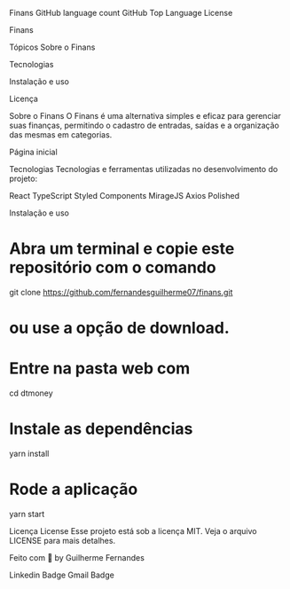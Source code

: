 Finans
 GitHub language count GitHub Top Language License

Finans

Tópicos
Sobre o Finans

Tecnologias

Instalação e uso

Licença


Sobre o Finans
O Finans é uma alternativa simples e eficaz para gerenciar suas finanças, permitindo o cadastro de entradas, saídas e a organização das mesmas em categorias.


Página inicial

Tecnologias
Tecnologias e ferramentas utilizadas no desenvolvimento do projeto:

React
TypeScript
Styled Components
MirageJS
Axios
Polished

Instalação e uso
# Abra um terminal e copie este repositório com o comando
git clone https://github.com/fernandesguilherme07/finans.git
# ou use a opção de download.

# Entre na pasta web com
cd dtmoney

# Instale as dependências
yarn install

# Rode a aplicação
yarn start

Licença
License
Esse projeto está sob a licença MIT. Veja o arquivo LICENSE para mais detalhes.

Feito com 🧡 by Guilherme Fernandes

Linkedin Badge Gmail Badge
